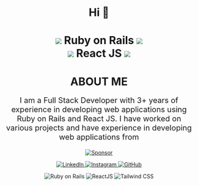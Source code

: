 <h1 align="center">Hi 👋</h1>

<h1 align="center">
<img src="https://img.icons8.com/color/30/000000/ruby-programming-language.png"/> Ruby on Rails <img src="https://img.icons8.com/color/30/000000/ruby-programming-language.png"/>
<br>
<img src="https://img.icons8.com/color/30/000000/react-native.png"/> React JS <img src="https://img.icons8.com/color/30/000000/react-native.png"/>
<br>
</h1>

<h1 align="center">ABOUT ME</h1>
<p align="center" style="font-size: 20px;">
I am a Full Stack Developer with 3+ years of experience in developing web applications using Ruby on Rails and React JS. I have worked on various projects and have experience in developing web applications from
</p>

<p align="center">
<a href="https://github.com/sponsors/aliraza-yasin" target="_blank" rel="noopener noreferrer">
  <img src="https://img.shields.io/badge/Sponsor-Ali Raza-green?logo=github-sponsors&style=plastic" alt="Sponsor">
</a>
</p>


<p align="center">
  <a href="https://www.linkedin.com/in/aliraza-yasin/" target="_blank" rel="noopener noreferrer">
    <img src="https://img.shields.io/badge/LinkedIn-Connect-blue?logo=linkedin&style=plastic" alt="LinkedIn">
  </a>
  <a href="https://www.instagram.com/its_just_aliraza/" target="_blank" rel="noopener noreferrer">
    <img src="https://img.shields.io/badge/Instagram-Follow-red?logo=instagram&style=plastic" alt="Instagram">
  </a>
  <a href="https://github.com/aliraza-stack" target="_blank" rel="noopener noreferrer">
    <img src="https://img.shields.io/badge/GitHub-Follow-black?logo=github&style=plastic" alt="GitHub">
  </a>
</p>

<p align="center">
  <img src="https://img.shields.io/badge/Ruby%20on%20Rails-6.1.7-red?style=plastic&logo=ruby-on-rails&logoColor=red" alt="Ruby on Rails">
  <img src="https://img.shields.io/badge/ReactJS-18.2.0-blue?style=plastic&logo=react" alt="ReactJS">
  <img src="https://img.shields.io/badge/Tailwind%20CSS-3.0.0-green?style=plastic&logo=tailwind-css" alt="Tailwind CSS">
</p>
